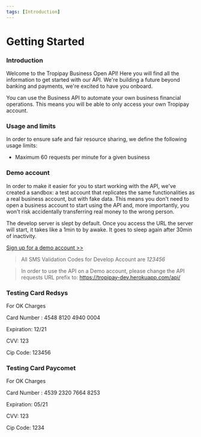 ```yaml
---
tags: [Introduction]
---
```


# Getting Started

### Introduction

Welcome to the Tropipay Business Open API! Here you will find all the information to get started with our API. We're building a future beyond banking and payments, we're excited to have you onboard.

You can use the Business API to automate your own business financial operations. This means you will be able to only access your own Tropipay account.


### Usage and limits

In order to ensure safe and fair resource sharing, we define the following usage limits:

- Maximum 60 requests per minute for a given business


### Demo account

In order to make it easier for you to start working with the API, we've created a sandbox: a test account that replicates the same functionalities as a real business account, but with fake data. This means you don't need to open a business account to start using the API and, more importantly, you won't risk accidentally transferring real money to the wrong person.

The develop server is slept by default. Once you access the URL the server will start, it takes like a 1min to by awake. It goes to sleep again after 30min of inactivity.  


[Sign up for a demo account >> ](https://tropipay-dev.herokuapp.com/signup)

> All SMS Validation Codes for Develop Account are *123456*

> In order to use the API on a Demo account, please change the API requests URL prefix to: https://tropipay-dev.herokuapp.com/api/


### Testing Card Redsys

For OK Charges
>
Card Number : 4548 8120 4940 0004
>
Expiration: 12/21
>
CVV: 123
>
Cip Code: 123456

### Testing Card Paycomet

For OK Charges
>
Card Number : 4539 2320 7664 8253
>
Expiration: 05/21
>
CVV: 123
>
Cip Code: 1234







